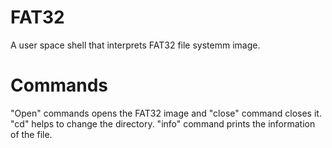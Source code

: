 # FAT32

A user space shell that interprets FAT32 file systemm image.

# Commands

"Open" commands opens the FAT32 image and "close" command closes it.
"cd" helps to change the directory.
"info" command prints the information of the file.
